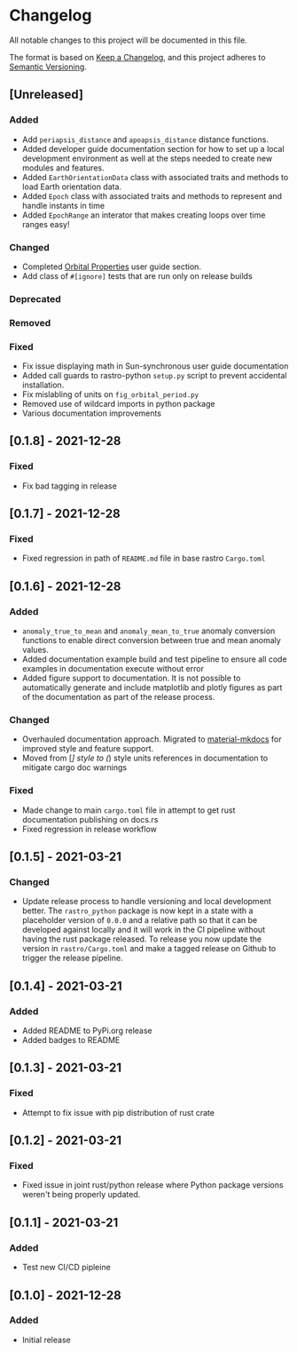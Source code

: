 # Changelog
All notable changes to this project will be documented in this file.

The format is based on [Keep a Changelog](https://keepachangelog.com/en/1.0.0/),
and this project adheres to [Semantic Versioning](https://semver.org/spec/v2.0.0.html).

## [Unreleased]

### Added
- Add `periapsis_distance` and `apoapsis_distance` distance functions.
- Added developer guide documentation section for how to set up a local development environment 
  as well at the steps needed to create new modules and features.
- Added `EarthOrientationData` class with associated traits and methods to load Earth 
  orientation data.
- Added `Epoch` class with associated traits and methods to represent and handle instants in time
- Added `EpochRange` an interator that makes creating loops over time ranges easy!

### Changed
- Completed [Orbital Properties](https://duncaneddy.github.io/rastro/user_guide/orbits/properties/) user guide section.
- Add class of `#[ignore]` tests that are run only on release builds

### Deprecated

### Removed

### Fixed
- Fix issue displaying math in Sun-synchronous user guide documentation
- Added call guards to rastro-python `setup.py` script to prevent accidental installation.
- Fix mislabling of units on `fig_orbital_period.py` 
- Removed use of wildcard imports in python package
- Various documentation improvements

## [0.1.8] - 2021-12-28

### Fixed
- Fix bad tagging in release

## [0.1.7] - 2021-12-28

### Fixed
- Fixed regression in path of `README.md` file in base rastro `Cargo.toml`

## [0.1.6] - 2021-12-28

### Added
- `anomaly_true_to_mean` and `anomaly_mean_to_true` anomaly conversion functions to enable 
  direct conversion between true and mean anomaly values.
- Added documentation example build and test pipeline to ensure all code examples in 
  documentation execute without error
- Added figure support to documentation. It is not possible to automatically generate and 
  include matplotlib and plotly figures as part of the documentation as part of the release process.

### Changed
- Overhauled documentation approach. Migrated to [material-mkdocs](https://squidfunk.github.io/mkdocs-material/)
for improved style and feature support.
- Moved from [*] style to (*) style units references in documentation to mitigate cargo doc warnings

### Fixed
- Made change to main `cargo.toml` file in attempt to get rust documentation publishing on docs.rs
- Fixed regression in release workflow

## [0.1.5] - 2021-03-21

### Changed
- Update release process to handle versioning and local development better.
  The `rastro_python` package is now kept in a state with a placeholder version
  of `0.0.0` and a relative path so that it can be developed against locally
  and it will work in the CI pipeline without having the rust package released.
  To release you now update the version in `rastro/Cargo.toml` and make a 
  tagged release on Github to trigger the release pipeline.

## [0.1.4] - 2021-03-21

### Added
- Added README to PyPi.org release
- Added badges to README

## [0.1.3] - 2021-03-21

### Fixed
- Attempt to fix issue with pip distribution of rust crate

## [0.1.2] - 2021-03-21

### Fixed
- Fixed issue in joint rust/python release where Python package versions weren't
  being properly updated.

## [0.1.1] - 2021-03-21

### Added
- Test new CI/CD pipleine

## [0.1.0] - 2021-12-28

### Added
- Initial release